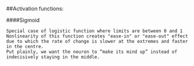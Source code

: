 ##Activation functions:

####Sigmoid

    Special case of logistic function where limits are between 0 and 1
    Nonlinearity of this function creates "ease-in" or "ease-out" effect due to which the rate of change is slower at the extremes and faster in the centre.
    Put plainly, we want the neuron to “make its mind up” instead of indecisively staying in the middle.
